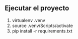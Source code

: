 ## Ejecutar el proyecto
1. virtualenv .venv
2. source .venv/Scripts/activate
3. pip install -r requirements.txt
